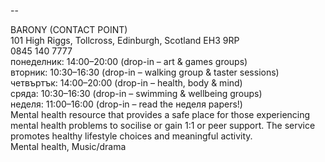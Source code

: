 
--

BARONY (CONTACT POINT)  
101 High Riggs, Tollcross, Edinburgh, Scotland EH3 9RP  
0845 140 7777  
понеделник: 14:00–20:00 (drop-in – art & games groups)  
вторник: 10:30–16:30 (drop-in – walking group & taster sessions)  
четвъртък: 14:00–20:00 (drop-in – health, body & mind)  
сряда: 10:30–16:30 (drop-in – swimming & wellbeing groups)  
неделя: 11:00–16:00 (drop-in – read the неделя papers!)  
Mental health resource that provides a safe place for those experiencing mental health problems to socilise or gain 1:1 or peer support. The service promotes healthy lifestyle choices and meaningful activity.  
Mental health, Music/drama  
  
